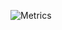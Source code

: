 ![Metrics](https://beta-metrics.lecoq.io/miguelgargallo?template=classic&base.community=0&base.metadata=0&isocalendar=1&languages=1&stars=1&followup=1&people=1&activity=1&achievements=1&notable=1&lines=1&repositories=1&gists=1&introduction=1&stackoverflow=1&base.indepth=false&base.hireable=false&repositories=100&repositories.batch=100&repositories.forks=false&repositories.affiliations=owner&isocalendar.duration=half-year&languages.limit=8&languages.threshold=0%25&languages.other=false&languages.colors=github&languages.sections=most-used&languages.indepth=false&languages.analysis.timeout=15&languages.categories=markup%2C%20programming&languages.recent.categories=markup%2C%20programming&languages.recent.load=300&languages.recent.days=14&stars.limit=4&followup.sections=repositories&followup.indepth=false&followup.archived=true&people.limit=24&people.identicons=false&people.identicons.hide=false&people.size=28&people.types=followers%2C%20following&people.shuffle=false&activity.limit=5&activity.load=300&activity.days=14&activity.visibility=all&activity.timestamps=false&activity.filter=all&achievements.threshold=C&achievements.secrets=true&achievements.display=detailed&achievements.limit=0&notable.from=organization&notable.repositories=false&notable.indepth=false&notable.types=commit&repositories.pinned=0&introduction.title=true&stackoverflow.user=18185259&stackoverflow.sections=answers-top%2C%20questions-recent&stackoverflow.limit=2&stackoverflow.lines=4&stackoverflow.lines.snippet=2&config.timezone=Etc%2FGMT-1)
